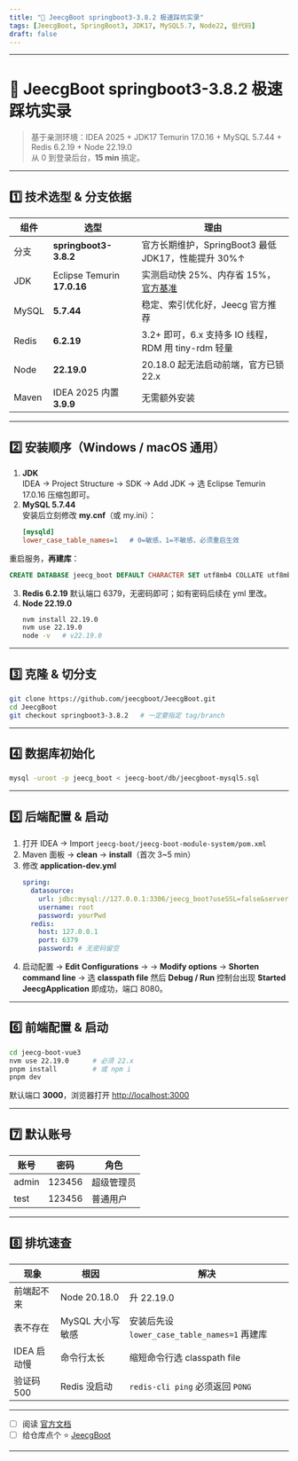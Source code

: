 ```yaml
---
title: "🚀 JeecgBoot springboot3-3.8.2 极速踩坑实录"
tags: [JeecgBoot, SpringBoot3, JDK17, MySQL5.7, Node22, 低代码]
draft: false
---
```


---

# 🚀 JeecgBoot springboot3-3.8.2 极速踩坑实录

> 基于亲测环境：IDEA 2025 + JDK17 Temurin 17.0.16 + MySQL 5.7.44 + Redis 6.2.19 + Node 22.19.0  
> 从 0 到登录后台，**15 min** 搞定。

---

## 1️⃣ 技术选型 & 分支依据

| 组件  | 选型                        | 理由                                                                               |
| ----- | --------------------------- | ---------------------------------------------------------------------------------- |
| 分支  | **springboot3-3.8.2**       | 官方长期维护，SpringBoot3 最低 JDK17，性能提升 30%↑                                |
| JDK   | Eclipse Temurin **17.0.16** | 实测启动快 25%、内存省 15%，[官方基准](https://my.oschina.net/jeecg/blog/10924114) |
| MySQL | **5.7.44**                  | 稳定、索引优化好，Jeecg 官方推荐                                                   |
| Redis | **6.2.19**                  | 3.2+ 即可，6.x 支持多 IO 线程，RDM 用 tiny-rdm 轻量                                |
| Node  | **22.19.0**                 | 20.18.0 起无法启动前端，官方已锁 22.x                                              |
| Maven | IDEA 2025 内置 **3.9.9**    | 无需额外安装                                                                       |

---

## 2️⃣ 安装顺序（Windows / macOS 通用）

1. **JDK**  
   IDEA → Project Structure → SDK → Add JDK → 选 Eclipse Temurin 17.0.16 压缩包即可。
2. **MySQL 5.7.44**  
   安装后立刻修改 **my.cnf**（或 my.ini）：
   ```ini
   [mysqld]
   lower_case_table_names=1   # 0=敏感，1=不敏感，必须重启生效
   ```

重启服务，**再建库**：

```sql
CREATE DATABASE jeecg_boot DEFAULT CHARACTER SET utf8mb4 COLLATE utf8mb4_unicode_ci;
```

3. **Redis 6.2.19**
   默认端口 6379，无密码即可；如有密码后续在 yml 里改。
4. **Node 22.19.0**
   ```bash
   nvm install 22.19.0
   nvm use 22.19.0
   node -v   # v22.19.0
   ```

---

## 3️⃣ 克隆 & 切分支

```bash
git clone https://github.com/jeecgboot/JeecgBoot.git
cd JeecgBoot
git checkout springboot3-3.8.2   # 一定要指定 tag/branch
```

---

## 4️⃣ 数据库初始化

```bash
mysql -uroot -p jeecg_boot < jeecg-boot/db/jeecgboot-mysql5.sql
```

---

## 5️⃣ 后端配置 & 启动

1. 打开 IDEA → Import `jeecg-boot/jeecg-boot-module-system/pom.xml`
2. Maven 面板 → **clean** → **install**（首次 3~5 min）
3. 修改 **application-dev.yml**
   ```yaml
   spring:
     datasource:
       url: jdbc:mysql://127.0.0.1:3306/jeecg_boot?useSSL=false&serverTimezone=UTC
       username: root
       password: yourPwd
     redis:
       host: 127.0.0.1
       port: 6379
       password: # 无密码留空
   ```
4. 启动配置 → **Edit Configurations** →
   → **Modify options** → **Shorten command line** → 选 **classpath file**
   然后 **Debug / Run**
   控制台出现 **Started JeecgApplication** 即成功，端口 8080。

---

## 6️⃣ 前端配置 & 启动

```bash
cd jeecg-boot-vue3
nvm use 22.19.0      # 必须 22.x
pnpm install         # 或 npm i
pnpm dev
```

默认端口 **3000**，浏览器打开 [http://localhost:3000](http://localhost:3000)

---

## 7️⃣ 默认账号

| 账号  | 密码   | 角色       |
| ----- | ------ | ---------- |
| admin | 123456 | 超级管理员 |
| test  | 123456 | 普通用户   |

---

## 8️⃣ 排坑速查

| 现象        | 根因             | 解决                                         |
| ----------- | ---------------- | -------------------------------------------- |
| 前端起不来  | Node 20.18.0     | 升 22.19.0                                   |
| 表不存在    | MySQL 大小写敏感 | 安装后先设 `lower_case_table_names=1` 再建库 |
| IDEA 启动慢 | 命令行太长       | 缩短命令行选 classpath file                  |
| 验证码 500  | Redis 没启动     | `redis-cli ping` 必须返回 `PONG`             |

---

- [ ] 阅读 [官方文档](https://help.jeecg.com)
- [ ] 给仓库点个 ⭐ [JeecgBoot](https://github.com/jeecgboot/JeecgBoot)

---
